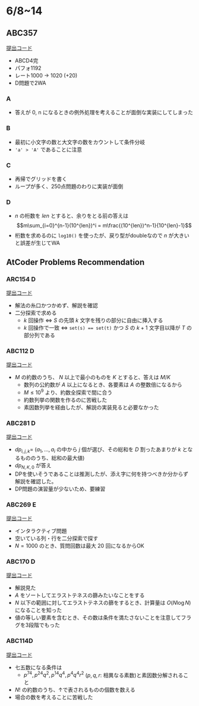 # 6/8~14

## ABC357

[提出コード](https://atcoder.jp/contests/abc357/submissions?f.Task=&f.LanguageName=&f.Status=&f.User=dye8128)

- ABCD4完
- パフォ1192
- レート1000 -> 1020 (+20)
- D問題で2WA

### A

- 答えが 0, n になるときの例外処理を考えることが面倒な実装にしてしまった

### B

- 最初に小文字の数と大文字の数をカウントして条件分岐
- `'a' > 'A'` であることに注意

### C

- 再帰でグリッドを書く
- ループが多く、250点問題のわりに実装が面倒

### D

- $n$ の桁数を $len$ とすると、余りをとる前の答えは
$$m\sum_{i=0}^{n-1}(10^{len})^i = m\frac{(10^{len})^n-1}{10^{len}-1}$$
- 桁数を求めるのに `log10()` を使ったが、戻り型がdoubleなので $n$ が大きいと誤差が生じてWA

## AtCoder Problems Recommendation

### ARC154 D

[提出コード](https://atcoder.jp/contests/arc154/submissions/54411772)

- 解法の糸口かつかめず、解説を確認
- 二分探索で求める
  - $k$ 回操作 <=> $S$ の先頭 $k$ 文字を残りの部分に自由に挿入する
  - $k$ 回操作で一致 <=> `set(s) == set(t)` かつ $S$ の $k + 1$ 文字目以降が $T$ の部分列である

### ABC112 D

[提出コード](https://atcoder.jp/contests/abc112/submissions/54419113)

- $M$ の約数のうち、 $N$ 以上で最小のものを $K$ とすると、答えは $M / K$
  - 数列の公約数が $A$ 以上になるとき、各要素は $A$ の整数倍になるから
  - $M\leq 10^9$ より、約数全探索で間に合う
  - 約数列挙の関数を作るのに苦戦した
  - 素因数列挙を経由したが、解説の実装見ると必要なかった

### ABC281 D

[提出コード](https://atcoder.jp/contests/abc281/submissions/54445461)

- $dp_{i,j,k}=$ ($a_1,\ldots,a_i$ の中から $j$ 個が選び、その総和を $D$ 割ったあまりが $k$ となるもののうち、総和の最大値)
- $dp_{N,K,0}$ が答え
- DPを使いそうであることは推測したが、添え字に何を持つべきか分からず解説を確認した。
- DP問題の演習量が少ないため、要練習

### ABC269 E

[提出コード](https://atcoder.jp/contests/abc269/submissions/54468346)

- インタラクティブ問題
- 空いている列・行を二分探索で探す
- $N=1000$ のとき、質問回数は最大 $20$ 回になるからOK

### ABC170 D

[提出コード](https://atcoder.jp/contests/abc170/submissions/54492185)

- 解説見た
- $A$ をソートしてエラストテネスの篩みたいなことをする
- $N$ 以下の範囲に対してエラストテネスの篩をするとき、計算量は $O(N\log N)$ になることを知った
- 値の等しい要素を含むとき、その数は条件を満たさないことを注意してフラグを3段階でもった

### ABC114D

[提出コード](https://atcoder.jp/contests/abc114/submissions/54516562)

- 七五数になる条件は
  - $p^{74},p^{24}q^2,p^{14}q^4,p^4q^4r^2$ ($p,q,r$: 相異なる素数)と素因数分解されること
- $N!$ の約数のうち、↑で表されるものの個数を数える
- 場合の数を考えることに苦戦した
